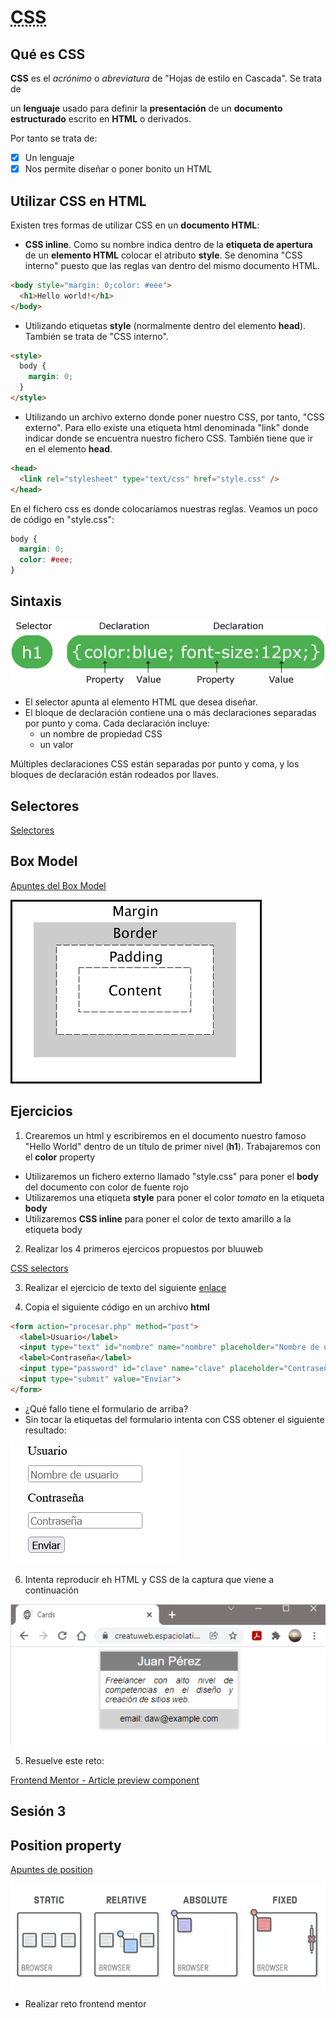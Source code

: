 # <abbr title="Cascading Style Sheets">CSS</abbr>

## Qué es CSS

__CSS__ es el _acrónimo_ o _abreviatura_ de "Hojas de estilo en Cascada". Se trata de

  un __lenguaje__ usado para definir la __presentación__ de un __documento estructurado__ escrito en __HTML__ o derivados.

Por tanto se trata de:

- [x] Un lenguaje
- [x] Nos permite diseñar o poner bonito un HTML

## Utilizar CSS en HTML

Existen tres formas de utilizar CSS en un __documento HTML__:

- __CSS inline__. Como su nombre indica dentro de la __etiqueta de apertura__ de un __elemento HTML__ colocar el atributo __style__. Se denomina "CSS interno" puesto que las reglas van dentro del mismo documento HTML. 

```html
<body style="margin: 0;color: #eee">
  <h1>Hello world!</h1>
</body>
```

- Utilizando etiquetas __style__ (normalmente dentro del elemento __head__). También se trata de "CSS interno".

```html
<style>
  body {
    margin: 0;
  }
</style>
```

- Utilizando un archivo externo donde poner nuestro CSS, por tanto, "CSS externo". Para ello existe una etiqueta html denominada "link" donde indicar donde se encuentra nuestro fichero CSS. También tiene que ir en el elemento __head__.

```html
<head>
  <link rel="stylesheet" type="text/css" href="style.css" />
</head>
```

En el fichero css es donde colocaríamos nuestras reglas. Veamos un poco de código en "style.css":

```css
body {
  margin: 0;
  color: #eee;
}
```

## Sintaxis

![Sintaxis CSS](./assets/selector.gif)

- El selector apunta al elemento HTML que desea diseñar.
- El bloque de declaración contiene una o más declaraciones separadas por punto y coma. Cada declaración incluye:
  - un nombre de propiedad CSS
  - un valor

Múltiples declaraciones CSS están separadas por punto y coma, y ​​los bloques de declaración están rodeados por llaves.

## Selectores

[Selectores](https://bluuweb.dev/02-css/#selectores)

## Box Model
[Apuntes del Box Model](https://drive.google.com/file/d/1Yh3GQitJgldK16cjelrtfM4tbsuXEI52/view?usp=sharing)

![Box Model](./assets/boxmodel.gif)

## Ejercicios

1. Crearemos un html y escribiremos en el documento nuestro famoso "Hello World" dentro de un título de primer nivel (__h1__). Trabajaremos con el __color__ property
  - Utilizaremos un fichero externo llamado "style.css" para poner el __body__ del documento con color de fuente rojo
  - Utilizaremos una etiqueta __style__ para poner el color _tomato_ en la etiqueta __body__ 
  - Utilizaremos __CSS inline__ para poner el color de texto amarillo a la etiqueta body

2. Realizar los 4 primeros ejercicos propuestos por bluuweb

[CSS selectors](https://www.w3schools.com/css/exercise.asp?filename=exercise_selectors1)

3. Realizar el ejercicio de texto del siguiente [enlace](https://github.com/webferrol/css-simple-text)

4. Copia el siguiente código en un archivo __html__

```html
<form action="procesar.php" method="post">
  <label>Usuario</label>  
  <input type="text" id="nombre" name="nombre" placeholder="Nombre de usuario">
  <label>Contraseña</label>  
  <input type="password" id="clave" name="clave" placeholder="Contraseña">  
  <input type="submit" value="Enviar">  
</form>
```
- ¿Qué fallo tiene el formulario de arriba?
- Sin tocar la etiquetas del formulario intenta con CSS obtener el siguiente resultado:

![Resultado](./assets/screenshot-form-css.png)

6. Intenta reproducir eh HTML y CSS de la captura que viene a continuación

![card](./assets/screenshot-card.png)

5. Resuelve este reto:

[Frontend Mentor - Article preview component](https://www.frontendmentor.io/challenges/article-preview-component-dYBN_pYFT)

## Sesión 3

## Position property

[Apuntes de position](https://classroom.google.com/c/NTg1NzUzMzgzNTUy/m/NTkyMzY0MDcwNjg5/details)

![Position](./assets/position.webp)

- Realizar reto frontend mentor
